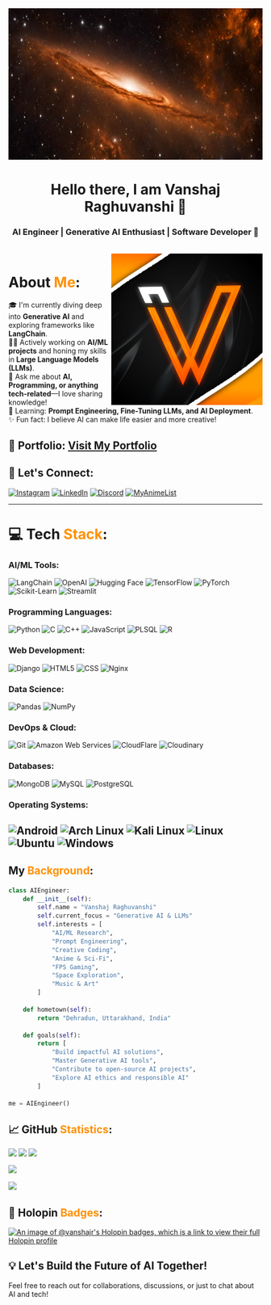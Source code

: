 <img height="300" width="1240" src="/banner.jpeg" alt="AI Engineer Banner">

<h1 align="center">Hello there, I am Vanshaj Raghuvanshi 👋</h1>
<h3 align="center">AI Engineer | Generative AI Enthusiast | Software Developer 🚀</h3>

<br>

<img height="300" width="300" align="right" src="/vlogo2.png" alt="Logo">

# About <span style="color:#FF9100">Me</span>:
🎓 I'm currently diving deep into **Generative AI** and exploring frameworks like **LangChain**.  
👨‍💻 Actively working on **AI/ML projects** and honing my skills in **Large Language Models (LLMs)**.  
💬 Ask me about **AI, Programming, or anything tech-related**—I love sharing knowledge!  
🌱 Learning: **Prompt Engineering, Fine-Tuning LLMs, and AI Deployment**.  
✨ Fun fact: I believe AI can make life easier and more creative!  

## 🚀 Portfolio: <a href="https://www.vanshajraghuvanshi.me">Visit My Portfolio</a>

## 🔗 Let's Connect:
[![Instagram](https://img.shields.io/badge/Instagram-%23E4405F.svg?logo=Instagram&logoColor=white)](https://www.instagram.com/vanshajr_0410?igsh=MWFsMWNsMmh1MjhmNA==)  [![LinkedIn](https://img.shields.io/badge/LinkedIn-%230077B5.svg?logo=LinkedIn&logoColor=white)](https://www.linkedin.com/in/vanshajraghuvanshi)   [![Discord](https://img.shields.io/badge/@targaryen001.-5539CC.svg?logo=discord&logoColor=white)]() [![MyAnimeList](https://img.shields.io/badge/MyAnimeList-2E51A2?logo=myanimelist&logoColor=white)](https://myanimelist.net/profile/VanshajR)

---

# 💻 Tech <span style="color:#FF9100">Stack</span>:
### **AI/ML Tools:**
![LangChain](https://img.shields.io/badge/LangChain-00ADD8?style=for-the-badge&logo=langchain&logoColor=white) ![OpenAI](https://img.shields.io/badge/OpenAI-412991?style=for-the-badge&logo=openai&logoColor=white) ![Hugging Face](https://img.shields.io/badge/Hugging%20Face-FFD21E?style=for-the-badge&logo=huggingface&logoColor=black) ![TensorFlow](https://img.shields.io/badge/TensorFlow-FF6F00?style=for-the-badge&logo=tensorflow&logoColor=white) ![PyTorch](https://img.shields.io/badge/PyTorch-EE4C2C?style=for-the-badge&logo=pytorch&logoColor=white) ![Scikit-Learn](https://img.shields.io/badge/scikit_learn-F7931E?style=for-the-badge&logo=scikit-learn&logoColor=white) ![Streamlit](https://img.shields.io/badge/Streamlit-FF4B4B?style=for-the-badge&logo=Streamlit&logoColor=white)

### **Programming Languages:**
![Python](https://img.shields.io/badge/python-3670A0?style=for-the-badge&logo=python&logoColor=ffdd54) ![C](https://img.shields.io/badge/c-%2300599C.svg?style=for-the-badge&logo=c&logoColor=white) ![C++](https://img.shields.io/badge/c++-%2300599C.svg?style=for-the-badge&logo=c%2B%2B&logoColor=white) ![JavaScript](https://img.shields.io/badge/javascript-%23323330.svg?style=for-the-badge&logo=javascript&logoColor=%23F7DF1E) ![PLSQL](https://img.shields.io/badge/PLSQL-F80000?style=for-the-badge&logo=oracle&logoColor=black) ![R](https://img.shields.io/badge/R-276DC3?style=for-the-badge&logo=r&logoColor=white)

### **Web Development:**
![Django](https://img.shields.io/badge/django-%23092E20.svg?style=for-the-badge&logo=django&logoColor=white) ![HTML5](https://img.shields.io/badge/html5-%23E34F26.svg?style=for-the-badge&logo=html5&logoColor=white) ![CSS](https://img.shields.io/badge/CSS-1572B6?style=for-the-badge&logo=css3&logoColor=white) ![Nginx](https://img.shields.io/badge/nginx-009639.svg?style=for-the-badge&logo=nginx&logoColor=white)  

### **Data Science:**
![Pandas](https://img.shields.io/badge/pandas-150458.svg?style=for-the-badge&logo=pandas&logoColor=white) ![NumPy](https://img.shields.io/badge/numpy-013243.svg?style=for-the-badge&logo=numpy&logoColor=white)  

### **DevOps & Cloud:**
![Git](https://img.shields.io/badge/git-%23F05033.svg?style=for-the-badge&logo=git&logoColor=white)  ![Amazon Web Services](https://img.shields.io/badge/AWS-FF9900.svg?style=for-the-badge&logo=Amazon_AWS&logoColor=white) ![CloudFlare](https://img.shields.io/badge/Cloudflare-F38020?style=for-the-badge&logo=Cloudflare&logoColor=white) ![Cloudinary](https://img.shields.io/badge/Cloudinary-3448C5?style=for-the-badge&logo=Cloudinary&logoColor=white)

### **Databases:**
![MongoDB](https://img.shields.io/badge/MongoDB-4EA94B?style=for-the-badge&logo=mongodb&logoColor=white) ![MySQL](https://img.shields.io/badge/MySQL-005C84?style=for-the-badge&logo=mysql&logoColor=white) ![PostgreSQL](https://img.shields.io/badge/PostgreSQL-316192?style=for-the-badge&logo=postgresql&logoColor=white)

### **Operating Systems:**
![Android](https://img.shields.io/badge/Android-3DDC84?style=for-the-badge&logo=android&logoColor=white) ![Arch Linux](https://img.shields.io/badge/Arch_Linux-1793D1?style=for-the-badge&logo=arch-linux&logoColor=white) ![Kali Linux](https://img.shields.io/badge/Kali_Linux-557C94?style=for-the-badge&logo=kali-linux&logoColor=white) ![Linux](https://img.shields.io/badge/Linux-FCC624?style=for-the-badge&logo=linux&logoColor=black) ![Ubuntu](https://img.shields.io/badge/Ubuntu-E95420?style=for-the-badge&logo=ubuntu&logoColor=white) ![Windows](https://img.shields.io/badge/Windows-0078D6?style=for-the-badge&logo=windows&logoColor=white)
---

## My <span style="color:#FF9100">Background</span>:

```python
class AIEngineer:
    def __init__(self):
        self.name = "Vanshaj Raghuvanshi"
        self.current_focus = "Generative AI & LLMs"
        self.interests = [
            "AI/ML Research",
            "Prompt Engineering",
            "Creative Coding",
            "Anime & Sci-Fi",
            "FPS Gaming",
            "Space Exploration",
            "Music & Art"
        ]
    
    def hometown(self):
        return "Dehradun, Uttarakhand, India"
    
    def goals(self):
        return [
            "Build impactful AI solutions",
            "Master Generative AI tools",
            "Contribute to open-source AI projects",
            "Explore AI ethics and responsible AI"
        ]

me = AIEngineer()
```

## 📈 GitHub <span style="color:#FF9100">Statistics</span>:

<p align="left"> <img height="180em" src="https://bakamitai.vercel.app/api?username=VanshajR&show_icons=true&theme=codeSTACKr&include_all_commits=true&count_private=true"/> <img height="180em" src="https://bakamitai.vercel.app/api/top-langs/?username=VanshajR&theme=codeSTACKr&layout=compact&langs_count=8"/> <img height="230em" src="https://github-profile-summary-cards.vercel.app/api/cards/profile-details?username=VanshajR&theme=codeSTACKr"/> </p>

![](https://komarev.com/ghpvc/?username=VanshajR&color=ff652f&base=1000&style=for-the-badge)

![](https://github-profile-trophy.vercel.app/?username=VanshajR&no-frame=true&theme=gruvbox&row=1&column=10)

## 🦖 Holopin <span style="color:#FF9100">Badges</span>:
[![An image of @vanshajr's Holopin badges, which is a link to view their full Holopin profile](https://holopin.me/vanshajr)](https://holopin.io/@vanshajr)

## 💡 Let's Build the Future of AI Together!
Feel free to reach out for collaborations, discussions, or just to chat about AI and tech!
